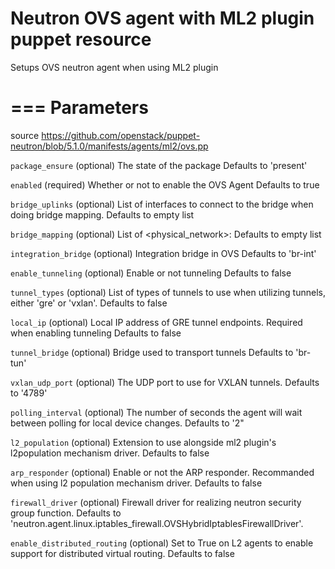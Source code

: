 # Neutron OVS agent with ML2 plugin puppet resource

Setups OVS neutron agent when using ML2 plugin

# === Parameters

source https://github.com/openstack/puppet-neutron/blob/5.1.0/manifests/agents/ml2/ovs.pp

 ``package_ensure``
   (optional) The state of the package
   Defaults to 'present'

 ``enabled``
   (required) Whether or not to enable the OVS Agent
   Defaults to true

 ``bridge_uplinks``
   (optional) List of interfaces to connect to the bridge when doing
   bridge mapping.
   Defaults to empty list

 ``bridge_mapping``
   (optional) List of <physical_network>:<bridge>
   Defaults to empty list

 ``integration_bridge``
   (optional) Integration bridge in OVS
   Defaults to 'br-int'

 ``enable_tunneling``
   (optional) Enable or not tunneling
   Defaults to false

 ``tunnel_types``
   (optional) List of types of tunnels to use when utilizing tunnels,
   either 'gre' or 'vxlan'.
   Defaults to false

 ``local_ip``
   (optional) Local IP address of GRE tunnel endpoints.
   Required when enabling tunneling
   Defaults to false

 ``tunnel_bridge``
   (optional) Bridge used to transport tunnels
   Defaults to 'br-tun'

 ``vxlan_udp_port``
   (optional) The UDP port to use for VXLAN tunnels.
   Defaults to '4789'

 ``polling_interval``
   (optional) The number of seconds the agent will wait between
   polling for local device changes.
   Defaults to '2"

 ``l2_population``
   (optional) Extension to use alongside ml2 plugin's l2population
   mechanism driver.
   Defaults to false

 ``arp_responder``
   (optional) Enable or not the ARP responder.
   Recommanded when using l2 population mechanism driver.
   Defaults to false

 ``firewall_driver``
   (optional) Firewall driver for realizing neutron security group function.
   Defaults to 'neutron.agent.linux.iptables_firewall.OVSHybridIptablesFirewallDriver'.

 ``enable_distributed_routing``
   (optional) Set to True on L2 agents to enable support
   for distributed virtual routing.
   Defaults to false